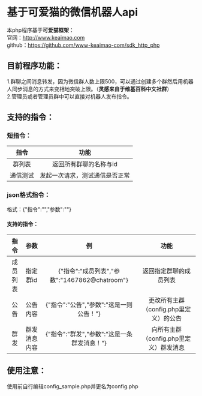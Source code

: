 # 基于**可爱猫**的微信机器人api

本php程序基于**可爱猫框架**：  
官网：http://www.keaimao.com  
github：https://github.com/www-keaimao-com/sdk_http_php

## 目前程序功能：  
1.群聊之间消息转发，因为微信群人数上限500，可以通过创建多个群然后用机器人同步消息的方式来变相地突破上限。（**灵感来自于维基百科中文社群**）  
2.管理员或者管理员群中可以直接对机器人发布指令。

## 支持的指令：  
### 短指令：  
|指令|功能|
|:----:|:----:|
|群列表|返回所有群聊的名称与id|
|通信测试|发起一次请求，测试通信是否正常|
### json格式指令：  
格式：{"指令":"","参数":""}  
#### 支持的指令：   
|指令|参数|例|功能|
|:----:|:----:|:----:|:----:|
|成员列表|指定群id|{"指令":"成员列表","参数":"1467862@chatroom"}|返回指定群聊的成员列表|
|公告|公告内容|{"指令":"公告","参数":"这是一则公告！"}|更改所有主群（config.php里定义）的公告|
|群发|群发消息内容|{"指令":"群发","参数":"这是一条群发消息！"}|向所有主群（config.php里定义）群发消息|

## 使用注意：  
使用前自行编辑config_sample.php并更名为config.php